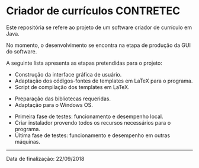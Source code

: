 # Criador de currículos CONTRETEC

Este repositória se refere ao projeto de um software criador de currículo em Java.

No momento, o desenvolvimento se encontra na etapa de produção da GUI do software.


A seguinte lista apresenta as etapas pretendidas para o projeto:

* Construção da interface gráfica de usuário.
* Adaptação dos códigos-fontes de templates em LaTeX para o programa.
* Script de compilação dos templates em LaTeX.
 - Preparação das bibliotecas requeridas.
 - Adaptação para o Windows OS.
* Primeira fase de testes: funcionamento e desempenho local.
* Criar instalador provendo todos os recursos necessários para o programa.
* Última fase de testes: funcionamento e desempenho em outras máquinas.

<hr />
Data de finalização: 22/09/2018

